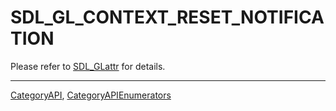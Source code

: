 # SDL_GL_CONTEXT_RESET_NOTIFICATION

Please refer to [SDL_GLattr](SDL_GLattr) for details.

----
[CategoryAPI](CategoryAPI), [CategoryAPIEnumerators](CategoryAPIEnumerators)

